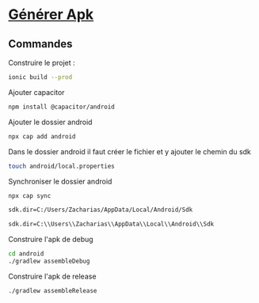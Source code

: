 # [Générer Apk](readme.md)

## Commandes

Construire le projet :

```bash
ionic build --prod
```

Ajouter capacitor

```bash
npm install @capacitor/android
```

Ajouter le dossier android

```bash
npx cap add android
```

Dans le dossier android il faut créer le fichier et y ajouter le chemin du sdk

```bash
touch android/local.properties
```

Synchroniser le dossier android

```bash
npx cap sync
```

```bash
sdk.dir=C:/Users/Zacharias/AppData/Local/Android/Sdk

sdk.dir=C:\\Users\\Zacharias\\AppData\\Local\\Android\\Sdk
```

Construire l'apk de debug

```bash
cd android
./gradlew assembleDebug

```

Construire l'apk de release

```bash
./gradlew assembleRelease
```
